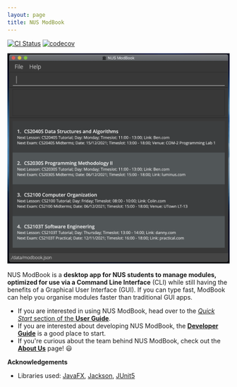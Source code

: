 ```yaml
---
layout: page
title: NUS ModBook
---
```


[![CI Status](https://github.com/se-edu/addressbook-level3/workflows/Java%20CI/badge.svg)](https://github.com/se-edu/addressbook-level3/actions)
[![codecov](https://codecov.io/gh/AY2122S1-CS2103T-T13-1/tp/branch/master/graph/badge.svg?token=DAHQR6L8IL)](https://codecov.io/gh/AY2122S1-CS2103T-T13-1/tp)

![Quick Start](images/QuickStartView.png)

NUS ModBook is a **desktop app for NUS students to manage modules, optimized for use via a Command Line Interface** (CLI) while still having the benefits of a Graphical User Interface (GUI). If you can type fast, ModBook can help you organise modules faster than traditional GUI apps.

* If you are interested in using NUS ModBook, head over to the [_Quick Start_ section of the **User Guide**](UserGuide.html#quick-start).
* If you are interested about developing NUS ModBook, the [**Developer Guide**](DeveloperGuide.html) is a good place to start.
* If you're curious about the team behind NUS ModBook, check out the [**About Us**](AboutUs.html) page! 😃


**Acknowledgements**

* Libraries used: [JavaFX](https://openjfx.io/), [Jackson](https://github.com/FasterXML/jackson), [JUnit5](https://github.com/junit-team/junit5)
